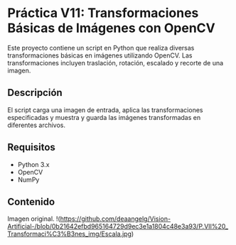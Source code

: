 # Práctica V11: Transformaciones Básicas de Imágenes con OpenCV

Este proyecto contiene un script en Python que realiza diversas transformaciones básicas en imágenes utilizando OpenCV. Las transformaciones incluyen traslación, rotación, escalado y recorte de una imagen.

## Descripción

El script carga una imagen de entrada, aplica las transformaciones especificadas y muestra y guarda las imágenes transformadas en diferentes archivos.

## Requisitos

- Python 3.x
- OpenCV
- NumPy

## Contenido 


Imagen original. 
!(https://github.com/deaangelg/Vision-Artificial-/blob/0b21642efbd965164729d9ec3e1a1804c48e3a93/P.VII%20_Transformaci%C3%B3nes_img/Escala.jpg)
